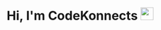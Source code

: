 # Hi, I'm CodeKonnects <img src="https://github.com/TheDudeThatCode/TheDudeThatCode/blob/master/Assets/Hi.gif" width="29px">

<!--
**codeKonnects/codekonnects** is a ✨ _special_ ✨ repository because its `README.md` (this file) appears on your GitHub profile.


<table>
<tr>
  <td valign="center">
    🎓 I am a Computer Science graduate from the University of Ilorin**.
    🌱 I am proficient in Java, Spring Framework, PostgreSQL, Junit, and TDD**.
    🎯 My Goal is to make the world a better place by solving problems, one at a time.
    ✨ I'm very inquisitive and I love teamwork.
<td >
    <a href=https://app.daily.dev/codekonnects"><img src="https://api.daily.dev/devcards/3c854c2e984e4cdba44d57d729b89d9f.png?r=3zv" width="400" alt="David's Dev Card"/></a>
  </td>
</tr>
</table>
https://activity-graph.herokuapp.com/graph?username=#your-codekonnects&theme=dracula&hide_border=true




Here are some ideas to get you started:

- 🔭 I’m currently working on ...
- 🌱 I’m currently learning ...
- 👯 I’m looking to collaborate on ...
- 🤔 I’m looking for help with ...
- 💬 Ask me about ...
- 📫 How to reach me: ...
- 😄 Pronouns: ...
- ⚡ Fun fact: ...
-->
